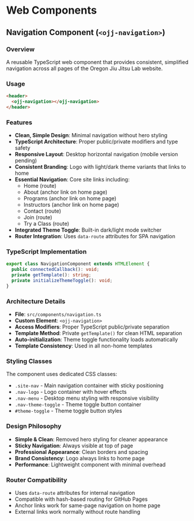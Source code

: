 # Web Components

## Navigation Component (`<ojj-navigation>`)

### Overview

A reusable TypeScript web component that provides consistent, simplified navigation across all pages of the Oregon Jiu Jitsu Lab website.

### Usage

```html
<header>
  <ojj-navigation></ojj-navigation>
</header>
```

### Features

- **Clean, Simple Design**: Minimal navigation without hero styling
- **TypeScript Architecture**: Proper public/private modifiers and type safety
- **Responsive Layout**: Desktop horizontal navigation (mobile version pending)
- **Consistent Branding**: Logo with light/dark theme variants that links to home
- **Essential Navigation**: Core site links including:
  - Home (route)
  - About (anchor link on home page)
  - Programs (anchor link on home page)
  - Instructors (anchor link on home page)
  - Contact (route)
  - Join (route)
  - Try a Class (route)
- **Integrated Theme Toggle**: Built-in dark/light mode switcher
- **Router Integration**: Uses `data-route` attributes for SPA navigation

### TypeScript Implementation

```typescript
export class NavigationComponent extends HTMLElement {
  public connectedCallback(): void;
  private getTemplate(): string;
  private initializeThemeToggle(): void;
}
```

### Architecture Details

- **File**: `src/components/navigation.ts`
- **Custom Element**: `<ojj-navigation>`
- **Access Modifiers**: Proper TypeScript public/private separation
- **Template Method**: Private `getTemplate()` for clean HTML separation
- **Auto-initialization**: Theme toggle functionality loads automatically
- **Template Consistency**: Used in all non-home templates

### Styling Classes

The component uses dedicated CSS classes:

- `.site-nav` - Main navigation container with sticky positioning
- `.nav-logo` - Logo container with hover effects
- `.nav-menu` - Desktop menu styling with responsive visibility
- `.nav-theme-toggle` - Theme toggle button container
- `#theme-toggle` - Theme toggle button styles

### Design Philosophy

- **Simple & Clean**: Removed hero styling for cleaner appearance
- **Sticky Navigation**: Always visible at top of page
- **Professional Appearance**: Clean borders and spacing
- **Brand Consistency**: Logo always links to home page
- **Performance**: Lightweight component with minimal overhead

### Router Compatibility

- Uses `data-route` attributes for internal navigation
- Compatible with hash-based routing for GitHub Pages
- Anchor links work for same-page navigation on home page
- External links work normally without route handling
